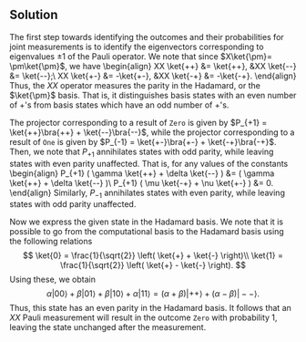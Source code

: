 ## Solution

The first step towards identifying the outcomes and their probabilities for joint measurements is to identify the eigenvectors corresponding to eigenvalues $\pm1$ of the Pauli operator. We note that since $X\ket{\pm}= \pm\ket{\pm}$, we have 
\begin{align}
XX \ket{++} &= \ket{++}, &XX \ket{--} &= \ket{--};\\
XX \ket{+-} &= -\ket{+-}, &XX \ket{-+} &= -\ket{-+}.
\end{align}
Thus, the $XX$ operator measures the parity in the Hadamard, or the $\ket{\pm}$ basis. That is, it distinguishes basis states with an even number of $+$'s from basis states which have an odd number of $+$'s.

The projector corresponding to a result of `Zero` is given by $P_{+1} = \ket{++}\bra{++} + \ket{--}\bra{--}$, while the projector corresponding to a result of `One` is given by $P_{-1} = \ket{+-}\bra{+-} + \ket{-+}\bra{-+}$. Then, we note that $P_{+1}$ annihilates states with odd parity, while leaving states with even parity unaffected. That is, for any values of the constants 
\begin{align}
P_{+1} ( \gamma \ket{++} + \delta \ket{--} ) &= ( \gamma \ket{++} + \delta \ket{--} )\\
P_{+1} ( \mu \ket{-+} + \nu \ket{+-} ) &= 0.
\end{align}
Similarly, $P_{-1}$ annihilates states with even parity, while leaving states with odd parity unaffected.


Now we express the given state in the Hadamard basis. We note that it is possible to go from the computational basis to the Hadamard basis using the following relations
$$
\ket{0} = \frac{1}{\sqrt{2}} \left( \ket{+} + \ket{-} \right)\\
\ket{1} = \frac{1}{\sqrt{2}} \left( \ket{+} - \ket{-} \right).
$$
Using these, we obtain
$$ \alpha |00\rangle + \beta |01\rangle + \beta |10\rangle + \alpha |11\rangle = (\alpha + \beta) |++\rangle + (\alpha - \beta) |--\rangle.$$
Thus, this state has an even parity in the Hadamard basis. It follows that an $XX$ Pauli measurement will result in the outcome `Zero` with probability 1, leaving the state unchanged after the measurement.
